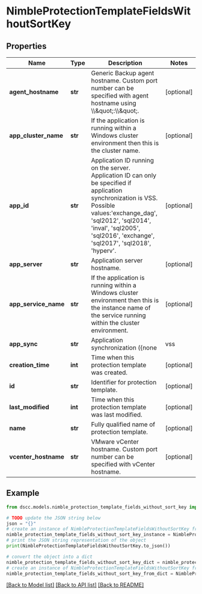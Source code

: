 # NimbleProtectionTemplateFieldsWithoutSortKey


## Properties

Name | Type | Description | Notes
------------ | ------------- | ------------- | -------------
**agent_hostname** | **str** | Generic Backup agent hostname. Custom port number can be specified with agent hostname using \\\\\&quot;:\\\\\&quot;. | [optional] 
**app_cluster_name** | **str** | If the application is running within a Windows cluster environment then this is the cluster name. | [optional] 
**app_id** | **str** | Application ID running on the server. Application ID can only be specified if application synchronization is VSS.  Possible values:&#39;exchange_dag&#39;, &#39;sql2012&#39;, &#39;sql2014&#39;, &#39;inval&#39;, &#39;sql2005&#39;, &#39;sql2016&#39;, &#39;exchange&#39;, &#39;sql2017&#39;, &#39;sql2018&#39;, &#39;hyperv&#39;. | [optional] 
**app_server** | **str** | Application server hostname. | [optional] 
**app_service_name** | **str** | If the application is running within a Windows cluster environment then this is the instance name of the service running within the cluster environment. | [optional] 
**app_sync** | **str** | Application synchronization ({none|vss|vmware|generic}). Possible values:&#39;vss&#39;, &#39;vmware&#39;, &#39;none&#39;, &#39;generic&#39;. | [optional] 
**creation_time** | **int** | Time when this protection template was created. | [optional] 
**id** | **str** | Identifier for protection template. | [optional] 
**last_modified** | **int** | Time when this protection template was last modified. | [optional] 
**name** | **str** | Fully qualified name of protection template. | [optional] 
**vcenter_hostname** | **str** | VMware vCenter hostname. Custom port number can be specified with vCenter hostname. | [optional] 

## Example

```python
from dscc.models.nimble_protection_template_fields_without_sort_key import NimbleProtectionTemplateFieldsWithoutSortKey

# TODO update the JSON string below
json = "{}"
# create an instance of NimbleProtectionTemplateFieldsWithoutSortKey from a JSON string
nimble_protection_template_fields_without_sort_key_instance = NimbleProtectionTemplateFieldsWithoutSortKey.from_json(json)
# print the JSON string representation of the object
print(NimbleProtectionTemplateFieldsWithoutSortKey.to_json())

# convert the object into a dict
nimble_protection_template_fields_without_sort_key_dict = nimble_protection_template_fields_without_sort_key_instance.to_dict()
# create an instance of NimbleProtectionTemplateFieldsWithoutSortKey from a dict
nimble_protection_template_fields_without_sort_key_from_dict = NimbleProtectionTemplateFieldsWithoutSortKey.from_dict(nimble_protection_template_fields_without_sort_key_dict)
```
[[Back to Model list]](../README.md#documentation-for-models) [[Back to API list]](../README.md#documentation-for-api-endpoints) [[Back to README]](../README.md)


